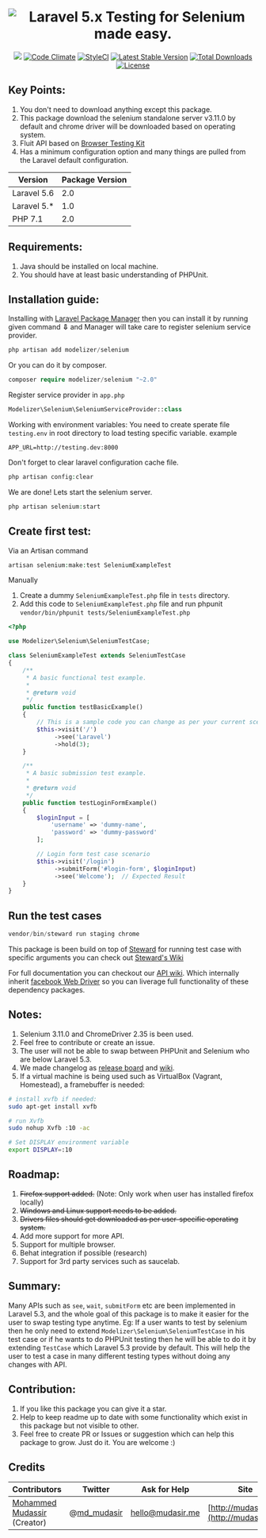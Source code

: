 <h1 align="center">
<img src="https://cloud.githubusercontent.com/assets/7669734/21817480/2c76852e-d78a-11e6-9ac8-66cfa79a922a.png" alt="Laravel 5.x Testing for Selenium made easy." />
</h1>

<p align="center">
<a href="https://travis-ci.org/Modelizer/Laravel-Selenium"><img src="https://travis-ci.org/Modelizer/Laravel-Selenium.svg?branch=master" /></a> 
<a href="https://codeclimate.com/github/Modelizer/Selenium"><img src="https://codeclimate.com/github/Modelizer/Selenium/badges/gpa.svg" alt="Code Climate" /></a> 
<a href="https://styleci.io/repos/67329041"><img src="https://styleci.io/repos/67329041/shield?branch=master" alt="StyleCI" /></a> 
<a href="https://packagist.org/packages/modelizer/selenium"><img src="https://poser.pugx.org/modelizer/selenium/v/stable" alt="Latest Stable Version" /></a> 
<a href="https://packagist.org/packages/modelizer/selenium"><img src="https://poser.pugx.org/modelizer/selenium/downloads" alt="Total Downloads" /></a> 
<a href="https://packagist.org/packages/modelizer/selenium"><img src="https://poser.pugx.org/modelizer/selenium/license" alt="License" /></a>
</p>

## Key Points:
1. You don't need to download anything except this package.
2. This package download the selenium standalone server v3.11.0 by default and chrome driver will be downloaded based on operating system.
3. Fluit API based on [Browser Testing Kit](https://github.com/laravel/browser-kit-testing)
3. Has a minimum configuration option and many things are pulled from the Laravel default configuration.

| Version      | Package Version |
| ------------ | --------------- |
| Laravel 5.6  | 2.0             |
| Laravel 5.*  | 1.0             |
| PHP 7.1      | 2.0             |

## Requirements:
1. Java should be installed on local machine.
2. You should have at least basic understanding of PHPUnit.


## Installation guide:
Installing with [Laravel Package Manager](https://github.com/Qafeen/Manager) then you can install it by running given command <b>⇩</b> and Manager will take care to register selenium service provider.
```php 
php artisan add modelizer/selenium
``` 

Or you can do it by composer.
```php
composer require modelizer/selenium "~2.0"
```

Register service provider in `app.php`
```php
Modelizer\Selenium\SeleniumServiceProvider::class
```

Working with environment variables:
You need to create sperate file `testing.env` in root directory to load testing specific variable. example
```
APP_URL=http://testing.dev:8000
```

Don't forget to clear laravel configuration cache file.
```php
php artisan config:clear
```

We are done! Lets start the selenium server.
```php
php artisan selenium:start
```

## Create first test:

Via an Artisan command

 ```php
 artisan selenium:make:test SeleniumExampleTest
 ```

Manually

1. Create a dummy `SeleniumExampleTest.php` file in `tests` directory.
2. Add this code to `SeleniumExampleTest.php` file and run phpunit `vendor/bin/phpunit tests/SeleniumExampleTest.php`
```php
<?php

use Modelizer\Selenium\SeleniumTestCase;

class SeleniumExampleTest extends SeleniumTestCase
{
    /**
     * A basic functional test example.
     *
     * @return void
     */
    public function testBasicExample()
    {
        // This is a sample code you can change as per your current scenario
        $this->visit('/')
             ->see('Laravel')
             ->hold(3);
    }

    /**
     * A basic submission test example.
     *
     * @return void
     */
    public function testLoginFormExample()
    {
        $loginInput = [
            'username' => 'dummy-name',
            'password' => 'dummy-password'
        ];

        // Login form test case scenario
        $this->visit('/login')
             ->submitForm('#login-form', $loginInput)
             ->see('Welcome');  // Expected Result
    }
}
```

## Run the test cases
```php
vendor/bin/steward run staging chrome
```

This package is been build on top of [Steward](https://github.com/lmc-eu/steward/) for running test case with specific arguments you can check out [Steward's Wiki](https://github.com/lmc-eu/steward/wiki/Run-only-specified-tests)

For full documentation you can checkout our [API wiki](https://github.com/Modelizer/Laravel-Selenium/wiki/APIs). Which internally inherit [facebook Web Driver](https://github.com/facebook/php-webdriver) so you can liverage full functionality of these dependency packages.

## Notes:
1. Selenium 3.11.0 and ChromeDriver 2.35 is been used.
2. Feel free to contribute or create an issue.
3. The user will not be able to swap between PHPUnit and Selenium who are below Laravel 5.3.
4. We made changelog as [release board](https://github.com/Modelizer/Laravel-Selenium/releases) and [wiki](https://github.com/Modelizer/Selenium/wiki/change-log).
5. If a virtual machine is being used such as VirtualBox (Vagrant, Homestead), a framebuffer is needed:

 ```bash
 # install xvfb if needed:
 sudo apt-get install xvfb

 # run Xvfb
 sudo nohup Xvfb :10 -ac

 # Set DISPLAY environment variable
 export DISPLAY=:10
 ```

## Roadmap:
1. ~~Firefox support added.~~ (Note: Only work when user has installed firefox locally)
2. ~~Windows and Linux support needs to be added.~~
3. ~~Drivers files should get downloaded as per user-specific operating system.~~
4. Add more support for more API.
5. Support for multiple browser.
6. Behat integration if possible (research)
7. Support for 3rd party services such as saucelab.

## Summary:
Many APIs such as `see`, `wait`, `submitForm` etc are been implemented in Laravel 5.3, and the whole goal of this package is to make it easier for the user to swap testing type anytime.
Eg: If a user wants to test by selenium then he only need to extend `Modelizer\Selenium\SeleniumTestCase` in his test case or if he wants to do PHPUnit testing then he will be able to do it by extending `TestCase` which Laravel 5.3 provide by default. This will help the user to test a case in many different testing types without doing any changes with API.


<a name="Contribution"></a>
## Contribution:
1. If you like this package you can give it a star.
2. Help to keep readme up to date with some functionality which exist in this package but not visible to other.
3. Feel free to create PR or Issues or suggestion which can help this package to grow.
Just do it. You are welcome :)


<a name="Credits"></a>
## Credits

| Contributors           | Twitter   | Ask for Help | Site |
|------------------------|-----------|--------------|------|
| [Mohammed Mudassir](https://github.com/Modelizer) (Creator) | @[md_mudasir](https://twitter.com/md_mudasir) | hello@mudasir.me | [http://mudasir.me](http://mudasir.me/) |
